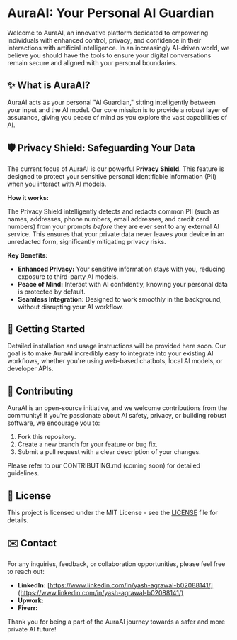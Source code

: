 # **AuraAI: Your Personal AI Guardian**

Welcome to AuraAI, an innovative platform dedicated to empowering individuals with enhanced control, privacy, and confidence in their interactions with artificial intelligence. In an increasingly AI-driven world, we believe you should have the tools to ensure your digital conversations remain secure and aligned with your personal boundaries.

## **✨ What is AuraAI?**

AuraAI acts as your personal "AI Guardian," sitting intelligently between your input and the AI model. Our core mission is to provide a robust layer of assurance, giving you peace of mind as you explore the vast capabilities of AI.

## **🛡️ Privacy Shield: Safeguarding Your Data**

The current focus of AuraAI is our powerful **Privacy Shield**. This feature is designed to protect your sensitive personal identifiable information (PII) when you interact with AI models.

**How it works:**

The Privacy Shield intelligently detects and redacts common PII (such as names, addresses, phone numbers, email addresses, and credit card numbers) from your prompts *before* they are ever sent to any external AI service. This ensures that your private data never leaves your device in an unredacted form, significantly mitigating privacy risks.

**Key Benefits:**

* **Enhanced Privacy:** Your sensitive information stays with you, reducing exposure to third-party AI models.  
* **Peace of Mind:** Interact with AI confidently, knowing your personal data is protected by default.  
* **Seamless Integration:** Designed to work smoothly in the background, without disrupting your AI workflow.

## **🚀 Getting Started**

Detailed installation and usage instructions will be provided here soon. Our goal is to make AuraAI incredibly easy to integrate into your existing AI workflows, whether you're using web-based chatbots, local AI models, or developer APIs.

## **🤝 Contributing**

AuraAI is an open-source initiative, and we welcome contributions from the community\! If you're passionate about AI safety, privacy, or building robust software, we encourage you to:

1. Fork this repository.  
2. Create a new branch for your feature or bug fix.  
3. Submit a pull request with a clear description of your changes.

Please refer to our CONTRIBUTING.md (coming soon) for detailed guidelines.

## **📄 License**

This project is licensed under the MIT License \- see the [LICENSE](LICENSE) file for details.

## **✉️ Contact**

For any inquiries, feedback, or collaboration opportunities, please feel free to reach out:

* **LinkedIn:** [https://www.linkedin.com/in/yash-agrawal-b02088141/](https://www.linkedin.com/in/yash-agrawal-b02088141/)  
* **Upwork:**  
* **Fiverr:**

Thank you for being a part of the AuraAI journey towards a safer and more private AI future\!
